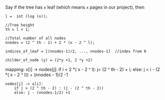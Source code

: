Say if the tree has `x` leaf (which means `x` pages in our project), then

	
	l =  int (log (x));
	
	//Tree height
	th = l + 1; 

	//Total number of all nodes
	nnodes = (2 ^ th - 1) + 2 * (x - 2 ^ l); 

	indices_of_leaf = [(nnodes-1)/2, ..., nnodes-1]  //index from 0

	childer_of_node (y) = (2*y +1, 2 *y +2)

mapping: 
	x[i] -> nodes[j]:
		if i < 2 *( x - 2 ^ l): j=  (2 ^ th - 2) + i; 
		else: j = i - (2 *( x - 2 ^ l)) + (nnodes - 1)/2 -1 

	nodes[j] -> x[i]:
		if j > (2 ^ th - 2) : (j - (2 ^ th - 2)) 
		else: j - (nnodes-1/2) +1 